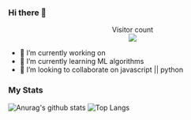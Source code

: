 ### Hi there 👋

<!--
**sd8capricon/sd8capricon** is a ✨ _special_ ✨ repository because its `README.md` (this file) appears on your GitHub profile.

Here are some ideas to get you started:

- 🔭 I’m currently working on ...
- 🌱 I’m currently learning ...
- 👯 I’m looking to collaborate on ...
- 🤔 I’m looking for help with ...
- 💬 Ask me about ...
- 📫 How to reach me: ...
- 😄 Pronouns: ...
- ⚡ Fun fact: ...
-->

<p align="center"> 
  Visitor count<br>
  <img src="https://profile-counter.glitch.me/sd8capricon/count.svg" />
</p>

- 🔭 I’m currently working on
- 🌱 I’m currently learning ML algorithms
- 👯 I’m looking to collaborate on javascript || python


### My Stats
![Anurag's github stats](https://github-readme-stats.vercel.app/api?username=sd8capricon)
![Top Langs](https://github-readme-stats.vercel.app/api/top-langs/?username=sd8capricon&layout=compact&theme=github_dark)
